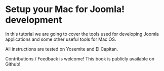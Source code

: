 Setup your Mac for Joomla! development
=======

In this tutorial we are going to cover the tools used for developing Joomla applications and some other useful tools for Mac OS.

All instructions are tested on Yosemite and El Capitan.

Contributions / Feedback is welcome! This book is publicly available on Github!
